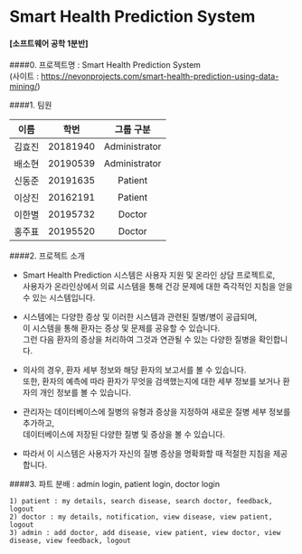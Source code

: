 # Smart Health Prediction System
#### [소프트웨어 공학 1분반]
####0. 프로젝트명 : Smart Health Prediction System  
(사이트 : https://nevonprojects.com/smart-health-prediction-using-data-mining/)

####1. 팀원

|이름|학번|그룹 구분|
|---|---|:---:|
|김효진|20181940|Administrator|
|배소현|20190539|Administrator|
|신동준|20191635|Patient|
|이상진|20162191|Patient|
|이한별|20195732|Doctor|
|홍주표|20195520|Doctor|


####2. 프로젝트 소개

- Smart Health Prediction 시스템은 사용자 지원 및 온라인 상담 프로젝트로,  
사용자가 온라인상에서 의료 시스템을 통해 건강 문제에 대한 즉각적인 지침을 얻을 수 있는 시스템입니다.   


- 시스템에는 다양한 증상 및 이러한 시스템과 관련된 질병/병이 공급되며,  
이 시스템을 통해 환자는 증상 및 문제를 공유할 수 있습니다.  
그런 다음 환자의 증상을 처리하여 그것과 연관될 수 있는 다양한 질병을 확인합니다.  

 
- 의사의 경우, 환자 세부 정보와 해당 환자의 보고서를 볼 수 있습니다.  
또한, 환자의 예측에 따라 환자가 무엇을 검색했는지에 대한 세부 정보를 보거나 환자의 개인 정보를 볼 수 있습니다.  


- 관리자는 데이터베이스에 질병의 유형과 증상을 지정하여 새로운 질병 세부 정보를 추가하고,  
데이터베이스에 저장된 다양한 질병 및 증상을 볼 수 있습니다.  


- 따라서 이 시스템은 사용자가 자신의 질병 증상을 명확화할 때 적절한 지침을 제공합니다. 


####3. 파트 분배 : admin login, patient login, doctor login
```
1) patient : my details, search disease, search doctor, feedback, logout
2) doctor : my details, notification, view disease, view patient, logout
3) admin : add doctor, add disease, view patient, view doctor, view disease, view feedback, logout
